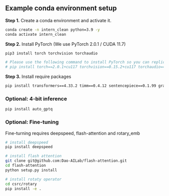 ## Example conda environment setup


**Step 1.** Create a conda environment and activate it.
```bash
conda create -n intern_clean python=3.9 -y
conda activate intern_clean
```

**Step 2.** Install PyTorch (We use PyTorch 2.0.1 / CUDA 11.7)
```bash
pip3 install torch torchvision torchaudio

# Please use the following command to install PyTorch so you can replicate our results:
# pip install torch==2.0.1+cu117 torchvision==0.15.2+cu117 torchaudio==2.0.2 --index-url https://download.pytorch.org/whl/cu117
```

**Step 3.** Install require packages
```bash
pip install transformers==4.33.2 timm==0.4.12 sentencepiece==0.1.99 gradio==4.13.0 markdown2==2.4.10 xlsxwriter==3.1.2 einops

```

### Optional: 4-bit inference

```bash
pip install auto_gptq
```

### Optional: Fine-tuning
Fine-turning requires deepspeed, flash-attention and rotary_emb
```bash
# install deepspeed
pip install deepspeed

# install flash attention
git clone git@github.com:Dao-AILab/flash-attention.git
cd flash-attention
python setup.py install

# install rotaty operator
cd csrc/rotary
pip install -e .
```
